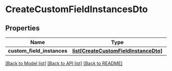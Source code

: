# CreateCustomFieldInstancesDto

## Properties
Name | Type | Description | Notes
------------ | ------------- | ------------- | -------------
**custom_field_instances** | [**list[CreateCustomFieldInstanceDto]**](CreateCustomFieldInstanceDto.md) |  | [optional] 

[[Back to Model list]](../README.md#documentation-for-models) [[Back to API list]](../README.md#documentation-for-api-endpoints) [[Back to README]](../README.md)

